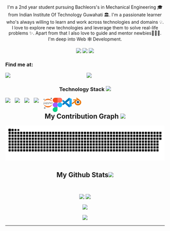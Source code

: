 <p align="center">
 
</p align="center">
<!-- <img src="https://github.com/ArpitSureka/ArpitSureka/blob/main/images/newbg(1).png" /> -->

<p align="center">
  I'm a 2nd year student pursuing Bachleors's in Mechanical Engineering 🎓 from Indian Institute Of Technology Guwahati 🏛. I'm a passionate learner who's always willing to learn and work across technologies and domains 💡. I love to explore new technologies and leverage them to solve real-life problems ✨. Apart from that I also love to guide and mentor newbies👨🏻‍💻. I'm deep into Web 🕸️ Development.
</p> 
<p align="center">
 
 <img src="https://badges.pufler.dev/visits/ArpitSureka/ArpitSureka"/> 
 <!-- <img src="https://badges.pufler.dev/years/ArpitSureka"/> -->
 <img src="https://badges.pufler.dev/repos/ArpitSureka"/>
 <img src="https://badges.pufler.dev/commits/monthly/ArpitSureka" />

</p>


 ### Find me at:
<p align="center"> 
<a href = 'https://www.linkedin.com/in/arpitsureka/'> <img width = '26px' align= 'centre' src="https://raw.githubusercontent.com/rahulbanerjee26/githubAboutMeGenerator/main/icons/linked-in-alt.svg"/></a> 
<a href = 'https://www.instagram.com/arpit_sureka_/'> <img width = '26px' align= 'left' src="https://raw.githubusercontent.com/rahulbanerjee26/githubAboutMeGenerator/main/icons/instagram.svg"/></a> 
</p>

<h3 align="center"> Technology Stack <img src = "https://media2.giphy.com/media/QssGEmpkyEOhBCb7e1/giphy.gif?cid=ecf05e47a0n3gi1bfqntqmob8g9aid1oyj2wr3ds3mg700bl&rid=giphy.gif" width = 25px> </h3>

<img width ='30px' align='left' src ='https://raw.githubusercontent.com/rahulbanerjee26/githubAboutMeGenerator/main/icons/github.svg' />


<img width ='30px' align='left' src ='https://raw.githubusercontent.com/rahulbanerjee26/githubAboutMeGenerator/main/icons/python.svg'/>

<img width ='30px' align='left' src ='https://raw.githubusercontent.com/rahulbanerjee26/githubAboutMeGenerator/main/icons/git.svg'/>

<img width ='30px' align='left' src ='https://raw.githubusercontent.com/rahulbanerjee26/githubAboutMeGenerator/main/icons/c.svg' />


<img width ='30px' align='left' src ='https://raw.githubusercontent.com/C-Omkar/C-Omkar/main/jupyter-seeklogo.com.svg'/>

<img width ='30px' align='left' src ='https://raw.githubusercontent.com/C-Omkar/C-Omkar/main/figma-seeklogo.com.svg'/>

<img align="left" alt="Visual Studio Code" width="30px" src="https://raw.githubusercontent.com/github/explore/80688e429a7d4ef2fca1e82350fe8e3517d3494d/topics/visual-studio-code/visual-studio-code.png"/>
<img align="left" alt="Blender" width="30px" src="https://raw.githubusercontent.com/C-Omkar/C-Omkar/main/blender-seeklogo.com.svg"/>  


<br>
<h2 align="center">
  My Contribution Graph <img src="https://media.giphy.com/media/xUA7aZeLE2e0P7Znz2/giphy.gif" width="50">
</h2>
<p align="center">
  <img src="https://github.com/ArpitSureka/ArpitSureka/raw/output/github-contribution-grid-snake.svg" alt="snake"></center>
</p>

<h2 align="center">
  My Github Stats<img src="https://media.giphy.com/media/VgCDAzcKvsR6OM0uWg/giphy.gif" width="50">
</h2>
 
<br>

<p align = "center">
  <img  src = "https://github-readme-stats.vercel.app/api?username=ArpitSureka&show_icons=true&theme=radical&line_height=27">
  <img src = "https://github-readme-stats.vercel.app/api/top-langs/?username=ArpitSureka&hide=html,css,java,shaderlab,kotlin,hlsl&theme=radical">
</p>

<p align = "center">
 <img  src="https://github-readme-streak-stats.herokuapp.com/?user=ArpitSureka&show_icons=true&locale=en&layout=compact&theme=radical&line_height=0" />
</p> 

<p align = "center">
 <img src="https://activity-graph.herokuapp.com/graph?username=ArpitSureka&theme=redical">
</p> 
<hr>

